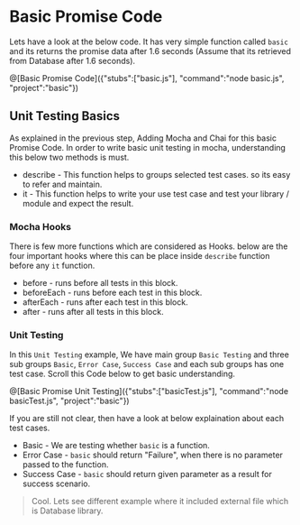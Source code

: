 # Basic Promise Code
Lets have a look at the below code. It has very simple function called `basic` and its returns the promise data after 1.6 seconds (Assume that its retrieved from Database after 1.6 seconds).

@[Basic Promise Code]({"stubs":["basic.js"], "command":"node basic.js", "project":"basic"})

## Unit Testing Basics
As explained in the previous step, Adding Mocha and Chai for this basic Promise Code. In order to write basic unit testing in mocha, understanding this below two methods is must.

- describe - This function helps to groups selected test cases. so its easy to refer and maintain.
- it - This function helps to write your use test case and test your library / module and expect the result.

### Mocha Hooks
There is few more functions which are considered as Hooks. below are the four important hooks where this can be place inside `describe` function before any `it` function.

- before - runs before all tests in this block.
- beforeEach - runs before each test in this block.
- afterEach - runs after each test in this block.
- after - runs after all tests in this block.

### Unit Testing
In this `Unit Testing` example, We have main group `Basic Testing` and three sub groups `Basic`, `Error Case`, `Success Case` and each sub groups has one test case. Scroll this Code below to get basic understanding.

@[Basic Promise Unit Testing]({"stubs":["basicTest.js"], "command":"node basicTest.js", "project":"basic"})

If you are still not clear, then have a look at below explaination about each test cases.
- Basic - We are testing whether `basic` is a function.
- Error Case - `basic` should return "Failure", when there is no parameter passed to the function.
- Success Case - `basic` should return given parameter as a result for success scenario.

> Cool. Lets see different example where it included external file which is Database library.